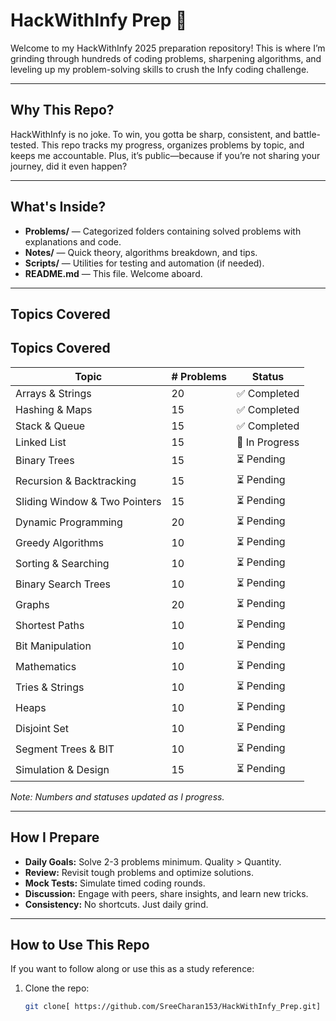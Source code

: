 # HackWithInfy Prep 🚀

Welcome to my HackWithInfy 2025 preparation repository! This is where I’m grinding through hundreds of coding problems, sharpening algorithms, and leveling up my problem-solving skills to crush the Infy coding challenge.

---

## Why This Repo?

HackWithInfy is no joke. To win, you gotta be sharp, consistent, and battle-tested. This repo tracks my progress, organizes problems by topic, and keeps me accountable. Plus, it’s public—because if you’re not sharing your journey, did it even happen?

---

## What's Inside?

- **Problems/** — Categorized folders containing solved problems with explanations and code.
- **Notes/** — Quick theory, algorithms breakdown, and tips.
- **Scripts/** — Utilities for testing and automation (if needed).
- **README.md** — This file. Welcome aboard.

---

## Topics Covered

## Topics Covered

| Topic                     | # Problems | Status         |
|---------------------------|------------|----------------|
| Arrays & Strings          | 20         | ✅ Completed  |
| Hashing & Maps            | 15         | ✅ Completed   |
| Stack & Queue             | 15         | ✅ Completed   |
| Linked List               | 15         | 🚧 In Progress |
| Binary Trees              | 15         | ⏳ Pending     |
| Recursion & Backtracking  | 15         | ⏳ Pending     |
| Sliding Window & Two Pointers | 15     | ⏳ Pending     |
| Dynamic Programming       | 20         | ⏳ Pending     |
| Greedy Algorithms         | 10         | ⏳ Pending     |
| Sorting & Searching       | 10         | ⏳ Pending     |
| Binary Search Trees       | 10         | ⏳ Pending     |
| Graphs                   | 20         | ⏳ Pending     |
| Shortest Paths            | 10         | ⏳ Pending     |
| Bit Manipulation          | 10         | ⏳ Pending     |
| Mathematics               | 10         | ⏳ Pending     |
| Tries & Strings           | 10         | ⏳ Pending     |
| Heaps                     | 10         | ⏳ Pending     |
| Disjoint Set              | 10         | ⏳ Pending     |
| Segment Trees & BIT       | 10         | ⏳ Pending     |
| Simulation & Design       | 15         | ⏳ Pending     |


*Note: Numbers and statuses updated as I progress.*

---

## How I Prepare

- **Daily Goals:** Solve 2-3 problems minimum. Quality > Quantity.
- **Review:** Revisit tough problems and optimize solutions.
- **Mock Tests:** Simulate timed coding rounds.
- **Discussion:** Engage with peers, share insights, and learn new tricks.
- **Consistency:** No shortcuts. Just daily grind.

---

## How to Use This Repo

If you want to follow along or use this as a study reference:

1. Clone the repo:
   ```bash
   git clone[ https://github.com/SreeCharan153/HackWithInfy_Prep.git]
